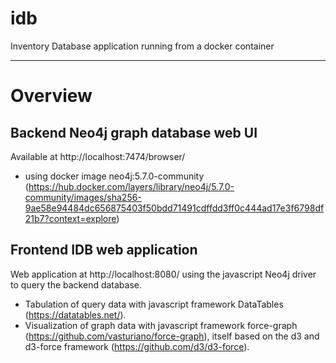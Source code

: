 # idb
Inventory Database application running from a docker container

---

# Overview

## Backend Neo4j graph database web UI
Available at http://localhost:7474/browser/
- using docker image neo4j:5.7.0-community (https://hub.docker.com/layers/library/neo4j/5.7.0-community/images/sha256-9ae58e94484dc656875403f50bdd71491cdffdd3ff0c444ad17e3f6798df21b7?context=explore)

## Frontend IDB web application
Web application at http://localhost:8080/ using the javascript Neo4j driver to query the backend database.
- Tabulation of query data with javascript framework DataTables (https://datatables.net/).
- Visualization of graph data with javascript framework force-graph (https://github.com/vasturiano/force-graph), itself based on the d3 and d3-force framework (https://github.com/d3/d3-force).
